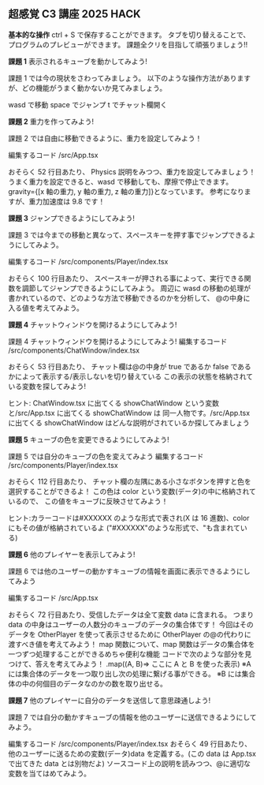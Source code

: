 ## 超感覚 C3 講座 2025 HACK

**基本的な操作**
ctrl + S で保存することができます。
タブを切り替えることで、プログラムのプレビューができます。
課題全クリを目指して頑張りましょう!!

**課題 1**
表示されるキューブを動かしてみよう!

課題 1 では今の現状をさわってみましょう。
以下のような操作方法がありますが、どの機能がうまく動かないか見てみましょう。

wasd で移動 space でジャンプ
t でチャット欄開く

**課題 2**
重力を作ってみよう!

課題 2 では自由に移動できるように、重力を設定してみよう！

編集するコード
/src/App.tsx

おそらく 52 行目あたり、
Physics 説明をみつつ、重力を設定してみましょう！
うまく重力を設定できると、wasd で移動しても、摩擦で停止できます。
gravity={[x 軸の重力, y 軸の重力, z 軸の重力]}となっています。
参考になりますが、重力加速度は 9.8 です！

**課題 3**
ジャンプできるようにしてみよう!

課題 3 では今までの移動と異なって、スペースキーを押す事でジャンプできるようにしてみよう。

編集するコード
/src/components/Player/index.tsx

おそらく 100 行目あたり、
スペースキーが押される事によって、実行できる関数を調節してジャンプできるようにしてみよう。
周辺に wasd の移動の処理が書かれているので、どのような方法で移動できるのかを分析して、
@の中身に入る値を考えてみよう。

**課題 4**
チャットウィンドウを開けるようにしてみよう!

課題 4 チャットウィンドウを開けるようにしてみよう!
編集するコード
/src/components/ChatWindow/index.tsx

おそらく 53 行目あたり、
チャット欄は@の中身が true であるか false であるかによって表示する/表示しないを切り替えている
この表示の状態を格納されている変数を探してみよう!

ヒント: ChatWindow.tsx に出てくる showChatWindow という変数と/src/App.tsx に出てくる showChatWindow は
同一人物です。/src/App.tsx に出てくる showChatWindow はどんな説明がされているか探してみましょう

**課題 5**
キューブの色を変更できるようにしてみよう!

課題 5 では自分のキューブの色を変えてみよう
編集するコード
/src/components/Player/index.tsx

おそらく 112 行目あたり、
チャット欄の左隅にある小さなボタンを押すと色を選択することができるよ！
この色は color という変数(データ)の中に格納されているので、
この値をキューブに反映させてみよう！

ヒント:カラーコードは#XXXXXX のような形式で表され(X は 16 進数)、color にもその値が格納されているよ
("#XXXXXX"のような形式で、"も含まれている)

**課題 6**
他のプレイヤーを表示してみよう!

課題 6 では他のユーザーの動かすキューブの情報を画面に表示できるようにしてみよう

編集するコード
/src/App.tsx

おそらく 72 行目あたり、受信したデータは全て変数 data に含まれる。
つまり data の中身はユーザーの人数分のキューブのデータの集合体です！
今回はそのデータを OtherPlayer を使って表示させるために OtherPlayer の@の代わりに渡すべき値を考えてみよう！
map 関数について、map 関数はデータの集合体を一つずつ処理することができるめちゃ便利な機能
コードで次のような部分を見つけて、答えを考えてみよう！
.map((A, B)=> ここに A と B を使った表示)
※A には集合体のデータを一つ取り出し次の処理に繋げる事ができる。
※B には集合体の中の何個目のデータなのかの数を取り出せる。

**課題 7**
他のプレイヤーに自分のデータを送信して意思疎通しよう!

課題 7 では自分の動かすキューブの情報を他のユーザーに送信できるようにしてみよう。

編集するコード
/src/components/Player/index.tsx
おそらく 49 行目あたり、
他のユーザーに送るための変数(データ)data を定義する。(この data は App.tsx で出てきた data とは別物だよ)
ソースコード上の説明を読みつつ、@に適切な変数を当てはめてみよう。
